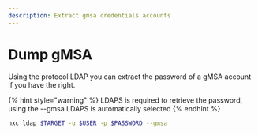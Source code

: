 ```yaml
---
description: Extract gmsa credentials accounts
---
```


# Dump gMSA

Using the protocol LDAP you can extract the password of a gMSA account if you have the right.

{% hint style="warning" %}
LDAPS is required to retrieve the password, using the --gmsa LDAPS is automatically selected
{% endhint %}

```bash
nxc ldap $TARGET -u $USER -p $PASSWORD --gmsa
```
